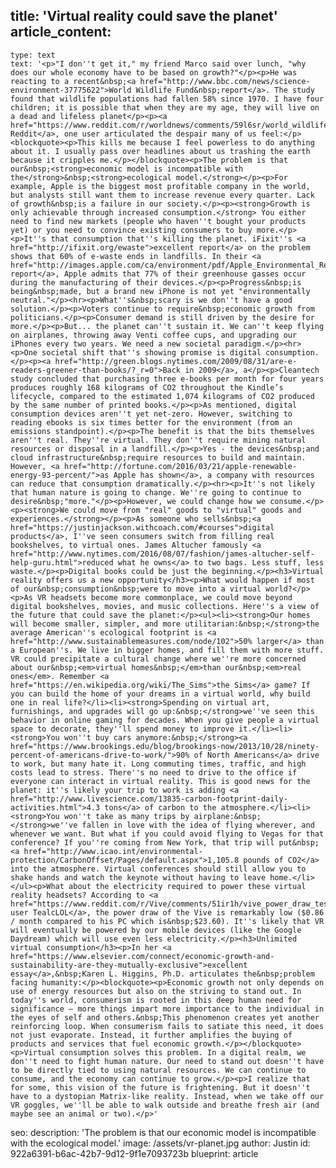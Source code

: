title: 'Virtual reality could save the planet'
article_content:
  -
    type: text
    text: '<p>"I don''t get it," my friend Marco said over lunch, "why does our whole economy have to be based on growth?"</p><p>He was reacting to a recent&nbsp;<a href="http://www.bbc.com/news/science-environment-37775622">World Wildlife Fund&nbsp;report</a>. The study found that wildlife populations had fallen 58% since 1970. I have four children; it is possible that when they are my age, they will live on a dead and lifeless planet</p><p><a href="https://www.reddit.com/r/worldnews/comments/59l6sr/world_wildlife_falls_by_58_in_40_years/d99jsvl/">On Reddit</a>, one user articulated the despair many of us feel:</p><blockquote><p>This kills me because I feel powerless to do anything about it. I usually pass over headlines about us trashing the earth because it cripples me.</p></blockquote><p>The problem is that our&nbsp;<strong>economic model is incompatible with the</strong>&nbsp;<strong>ecological model.</strong></p><p>For example, Apple is the biggest most profitable company in the world, but analysts still want them to increase revenue every quarter. Lack of growth&nbsp;is a failure in our society.</p><p><strong>Growth is only achievable through increased consumption.</strong> You either need to find new markets (people who haven''t bought your products yet) or you need to convince existing consumers to buy more.</p><p>It''s that consumption that''s killing the planet. iFixit''s <a href="http://ifixit.org/ewaste">excellent report</a> on the problem shows that 60% of e-waste ends in landfills. In their <a href="http://images.apple.com/ca/environment/pdf/Apple_Environmental_Responsibility_Report_2016.pdf">environmental report</a>, Apple admits that 77% of their greenhouse gasses occur during the manufacturing of their devices.</p><p>Progress&nbsp;is being&nbsp;made, but a brand new iPhone is not yet "environmentally neutral."</p><hr><p>What''s&nbsp;scary is we don''t have a good solution.</p><p>Voters continue to require&nbsp;economic growth from politicians.</p><p>Consumer demand is still driven by the desire for more.</p><p>But... the planet can''t sustain it. We can''t keep flying on airplanes, throwing away Venti coffee cups, and upgrading our iPhones every two years. We need a new societal paradigm.</p><hr><p>One societal shift that''s showing promise is digital consumption.</p><p><a href="http://green.blogs.nytimes.com/2009/08/31/are-e-readers-greener-than-books/?_r=0">Back in 2009</a>, a</p><p>Cleantech study concluded that purchasing three e-books per month for four years produces roughly 168 kilograms of CO2 throughout the Kindle’s lifecycle, compared to the estimated 1,074 kilograms of CO2 produced by the same number of printed books.</p><p>As mentioned, digital consumption devices aren''t yet net-zero. However, switching to reading ebooks is six times better for the environment (from an emissions standpoint).</p><p>The benefit is that the bits themselves aren''t real. They''re virtual. They don''t require mining natural resources or disposal in a landfill.</p><p>Yes - the devices&nbsp;and cloud infrastructure&nbsp;require resources to build and maintain. However, <a href="http://fortune.com/2016/03/21/apple-renewable-energy-93-percent/">as Apple has shown</a>, a company with resources can reduce that consumption dramatically.</p><hr><p>It''s not likely that human nature is going to change. We''re going to continue to desire&nbsp;"more."</p><p>However, we could change how we consume.</p><p><strong>We could move from "real" goods to "virtual" goods and experiences.</strong></p><p>As someone who sells&nbsp;<a href="https://justinjackson.withcoach.com/#courses">digital products</a>, I''ve seen consumers switch from filling real bookshelves, to virtual ones. James Altucher famously <a href="http://www.nytimes.com/2016/08/07/fashion/james-altucher-self-help-guru.html">reduced what he owns</a> to two bags. Less stuff, less waste.</p><p>Digital books could be just the beginning.</p><h3>Virtual reality offers us a new opportunity</h3><p>What would happen if most of our&nbsp;consumption&nbsp;were to move into a virtual world?</p><p>As VR headsets become more commonplace, we could move beyond digital bookshelves, movies, and music collections. Here''s a view of the future that could save the planet:</p><ul><li><strong>Our homes will become smaller, simpler, and more utilitarian:&nbsp;</strong>the average American''s ecological footprint is <a href="http://www.sustainablemeasures.com/node/102">50% larger</a> than a European''s. We live in bigger homes, and fill them with more stuff. VR could precipitate a cultural change where we''re more concerned about our&nbsp;<em>virtual homes&nbsp;</em>than our&nbsp;<em>real ones</em>. Remember <a href="https://en.wikipedia.org/wiki/The_Sims">the Sims</a> game? If you can build the home of your dreams in a virtual world, why build one in real life?</li><li><strong>Spending on virtual art, furnishings, and upgrades will go up:&nbsp;</strong>we''ve seen this behavior in online gaming for decades. When you give people a virtual space to decorate, they''ll spend money to improve it.</li><li><strong>You won''t buy cars anymore:&nbsp;</strong><a href="https://www.brookings.edu/blog/brookings-now/2013/10/28/ninety-percent-of-americans-drive-to-work/">90% of North Americans</a> drive to work, but many hate it. Long commuting times, traffic, and high costs lead to stress. There''s no need to drive to the office if everyone can interact in virtual reality. This is good news for the planet: it''s likely your trip to work is adding <a href="http://www.livescience.com/13835-carbon-footprint-daily-activities.html">4.3 tons</a> of carbon to the atmosphere.</li><li><strong>You won''t take as many trips by airplane:&nbsp;</strong>we''ve fallen in love with the idea of flying wherever, and whenever we want. But what if you could avoid flying to Vegas for that conference? If you''re coming from New York, that trip will put&nbsp;<a href="http://www.icao.int/environmental-protection/CarbonOffset/Pages/default.aspx">1,105.8 pounds of CO2</a> into the atmosphere. Virtual conferences should still allow you to shake hands and watch the keynote without having to leave home.</li></ul><p>What about the electricity required to power these virtual reality headsets? According to <a href="https://www.reddit.com/r/Vive/comments/51ir1h/vive_power_draw_test_results/">Reddit user TealcLOL</a>, the power draw of the Vive is remarkably low ($0.86 / month compared to his PC which is&nbsp;$23.60). It''s likely that VR will eventually be powered by our mobile devices (like the Google Daydream) which will use even less electricity.</p><h3>Unlimited virtual consumption</h3><p>In her <a href="https://www.elsevier.com/connect/economic-growth-and-sustainability-are-they-mutually-exclusive">excellent essay</a>,&nbsp;Karen L. Higgins, Ph.D. articulates the&nbsp;problem facing humanity:</p><blockquote><p>Economic growth not only depends on use of energy resources but also on the striving to stand out. In today''s world, consumerism is rooted in this deep human need for significance – more things impart more importance to the individual in the eyes of self and others.&nbsp;This phenomenon creates yet another reinforcing loop. When consumerism fails to satiate this need, it does not just evaporate. Instead, it further amplifies the buying of products and services that fuel economic growth.</p></blockquote><p>Virtual consumption solves this problem. In a digital realm, we don''t need to fight human nature. Our need to stand out doesn''t have to be directly tied to using natural resources. We can continue to consume, and the economy can continue to grow.</p><p>I realize that for some, this vision of the future is frightening. But it doesn''t have to a dystopian Matrix-like reality. Instead, when we take off our VR goggles, we''ll be able to walk outside and breathe fresh air (and maybe see an animal or two).</p>'
seo:
  description: 'The problem is that our economic model is incompatible with the ecological model.'
  image: /assets/vr-planet.jpg
author: Justin
id: 922a6391-b6ac-42b7-9d12-9f1e7093723b
blueprint: article

